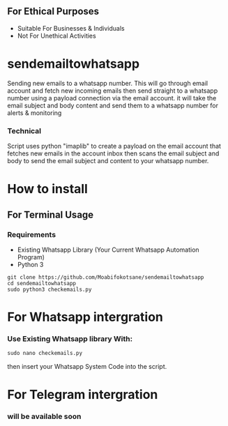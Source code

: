 ## For Ethical Purposes 
- Suitable For Businesses & Individuals
- Not For Unethical Activities
  
# sendemailtowhatsapp
Sending new emails to a whatsapp number. This will go through email account and fetch new incoming emails then send straight to a whatsapp number using a payload connection via the email account. it will take the email subject and body content and send them to a whatsapp number for alerts &amp; monitoring

### Technical
Script uses python "imaplib" to create a payload on the email account that fetches new emails in the account inbox then scans the email subject and body to send the email subject and content to your whatsapp number.

# How to install 
## For Terminal Usage
### Requirements
- Existing Whatsapp Library (Your Current Whatsapp Automation Program)
- Python 3 

```linux
git clone https://github.com/Moabifokotsane/sendemailtowhatsapp
cd sendemailtowhatsapp
sudo python3 checkemails.py 
```

# For Whatsapp intergration 
### Use Existing Whatsapp library With:

```Python
sudo nano checkemails.py
```

then insert your Whatsapp System Code into the script.

# For Telegram intergration 
### will be available soon


